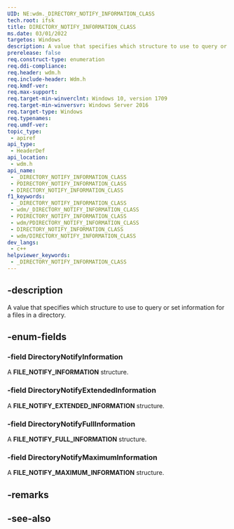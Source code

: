 ```yaml
---
UID: NE:wdm._DIRECTORY_NOTIFY_INFORMATION_CLASS
tech.root: ifsk
title: DIRECTORY_NOTIFY_INFORMATION_CLASS
ms.date: 03/01/2022
targetos: Windows
description: A value that specifies which structure to use to query or set information for a files in a directory.
prerelease: false
req.construct-type: enumeration
req.ddi-compliance: 
req.header: wdm.h
req.include-header: Wdm.h
req.kmdf-ver: 
req.max-support: 
req.target-min-winverclnt: Windows 10, version 1709
req.target-min-winversvr: Windows Server 2016
req.target-type: Windows
req.typenames: 
req.umdf-ver: 
topic_type:
 - apiref
api_type:
 - HeaderDef
api_location:
 - wdm.h
api_name:
 - _DIRECTORY_NOTIFY_INFORMATION_CLASS
 - PDIRECTORY_NOTIFY_INFORMATION_CLASS
 - DIRECTORY_NOTIFY_INFORMATION_CLASS
f1_keywords:
 - _DIRECTORY_NOTIFY_INFORMATION_CLASS
 - wdm/_DIRECTORY_NOTIFY_INFORMATION_CLASS
 - PDIRECTORY_NOTIFY_INFORMATION_CLASS
 - wdm/PDIRECTORY_NOTIFY_INFORMATION_CLASS
 - DIRECTORY_NOTIFY_INFORMATION_CLASS
 - wdm/DIRECTORY_NOTIFY_INFORMATION_CLASS
dev_langs:
 - c++
helpviewer_keywords:
 - _DIRECTORY_NOTIFY_INFORMATION_CLASS
---
```


## -description

A value that specifies which structure to use to query or set information for a files in a directory.

## -enum-fields

### -field DirectoryNotifyInformation

A **FILE_NOTIFY_INFORMATION** structure.

### -field DirectoryNotifyExtendedInformation

A **FILE_NOTIFY_EXTENDED_INFORMATION** structure.

### -field DirectoryNotifyFullInformation

A **FILE_NOTIFY_FULL_INFORMATION** structure.

### -field DirectoryNotifyMaximumInformation

A **FILE_NOTIFY_MAXIMUM_INFORMATION** structure.

## -remarks

## -see-also
